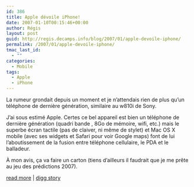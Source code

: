 ```yaml
---
id: 386
title: Apple dévoile iPhone!
date: 2007-01-10T00:15:46+00:00
author: Régis
layout: post
guid: http://regis.decamps.info/blog/2007/01/apple-devoile-iphone/
permalink: /2007/01/apple-devoile-iphone/
tmac_last_id:
  - ""
categories:
  - Mobile
tags:
  - Apple
  - iPhone
---
```

La rumeur grondait depuis un moment et je n&rsquo;attendais rien de plus qu&rsquo;un téléphone de dernière génération, similaire au w810i de Sony.

J&rsquo;ai sous estimé Apple. Certes ce bel appareil est bien un téléphone de dernière génération (quadri bande , 8Go de mémoire, wifi, etc.) mais le superbe écran tactile (pas de claiver, ni même de stylet) et Mac OS X mobile (avec ses widgets et Safari pour voir Google maps) font de lui l&rsquo;aboutissement de la fusion entre téléphone cellulaire, le PDA et le balladeur.

À mon avis, ça va faire un carton (tiens d&rsquo;ailleurs il faudrait que je me prête au jeu des prédictions 2007).

[read more](http://www.engadget.com/2007/01/09/the-apple-iphone/)&nbsp;|&nbsp;[digg story](http://digg.com/apple/Apple_Announces_iPhone)